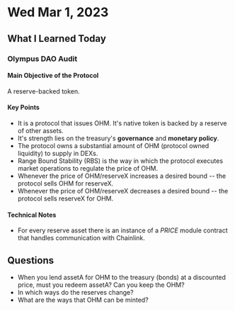 # Wed Mar 1, 2023

## What I Learned Today

### Olympus DAO Audit

#### Main Objective of the Protocol
A reserve-backed token.

#### Key Points

- It is a protocol that issues OHM. It's native token is backed by a reserve of other assets.
- It's strength lies on the treasury's **governance** and **monetary policy**.
- The protocol owns a substantial amount of OHM (protocol owned liquidity) to supply in DEXs.
- Range Bound Stability (RBS) is the way in which the protocol executes market operations to regulate the price of OHM.
- Whenever the price of OHM/reserveX increases a desired bound -- the protocol sells OHM for reserveX.
- Whenever the price of OHM/reserveX decreases a desired bound -- the protocol sells reserveX for OHM.

#### Technical Notes

- For every reserve asset there is an instance of a *PRICE* module contract that handles communication with Chainlink.

## Questions
- When you lend assetA for OHM to the treasury (bonds) at a discounted price, must you redeem assetA? Can you keep the OHM?
- In which ways do the reserves change?
- What are the ways that OHM can be minted?
